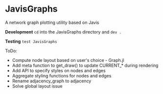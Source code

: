 # JavisGraphs
A network graph plotting utility based on Javis

**Development**
`cd` into the JavisGraphs directory and `dev .`

**Testing**
`test JavisGraphs`

ToDo:

* Compute node layout based on user's choice - Graph.jl
* Add meta function to get_draw() to update CURRENT_* during rendering
* Add API to specify styles on nodes and edges
* Aggregate styling functions for nodes and edges
* Rename adjacency_graph to adjacency
* Solve global layout issue
